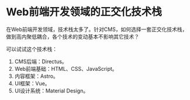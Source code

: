 # Web前端开发领域的正交化技术栈

在Web前端开发领域，技术栈太多了。针对CMS，如何选择一套正交化技术栈，做到高内聚低耦合，各个技术的变动基本不影响其它技术？

可以试试这个技术栈：

1. CMS后端：Directus。
2. Web前端基础：HTML、CSS、JavaScript。
3. 内容框架：Astro。
4. UI框架：Vue。
5. UI设计系统：Material Design。
